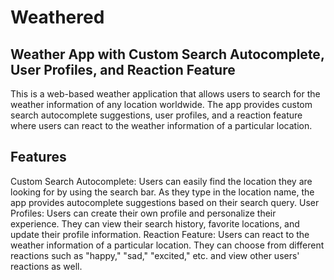 # Weathered

## Weather App with Custom Search Autocomplete, User Profiles, and Reaction Feature
This is a web-based weather application that allows users to search for the weather information of any location worldwide. The app provides custom search autocomplete suggestions, user profiles, and a reaction feature where users can react to the weather information of a particular location.

## Features
Custom Search Autocomplete: Users can easily find the location they are looking for by using the search bar. As they type in the location name, the app provides autocomplete suggestions based on their search query.
User Profiles: Users can create their own profile and personalize their experience. They can view their search history, favorite locations, and update their profile information.
Reaction Feature: Users can react to the weather information of a particular location. They can choose from different reactions such as "happy," "sad," "excited," etc. and view other users' reactions as well.
